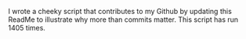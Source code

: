 I wrote a cheeky script that contributes to my Github by updating this ReadMe to illustrate why more than commits matter. This script has run 1405 times.